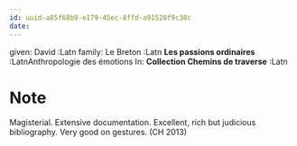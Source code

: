 ```yaml
---
id: uuid-a85f68b9-e179-45ec-8ffd-a91520f9c38c
date: 
---
```


given: David :Latn
family: Le Breton :Latn
**Les passions ordinaires** :LatnAnthropologie des émotions
In: 
**Collection Chemins de traverse** :Latn
# Note
Magisterial. Extensive documentation. Excellent, rich but judicious bibliography. Very good on gestures. (CH 2013)